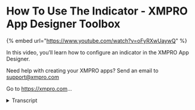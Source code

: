 # How To Use The Indicator - XMPRO App Designer Toolbox
{% embed url="https://www.youtube.com/watch?v=oFyRXwUaywQ" %}



In this video, you’ll learn how to configure an indicator in the XMPRO App Designer.

Need help with creating your XMPRO apps? Send an email to support@xmpro.com

Go to https://xmpro.com...
<details>
<summary>Transcript</summary>In this video, you’ll learn how to configure an indicator in the XMPRO App Designer.

Need help with creating your XMPRO apps? Send an email to support@xmpro.com

Go to https://xmpro.com...
welcome to another training video from

XM pro today we will be looking at the

indicator controls and how it's used in

app designer so you can see that I have

a blank page here and in the tool box

under basic there is a control called

indicator if I drag that around it just

displays a black circle what that is is

that it it can display certain status

symbols or certain flags it has a few

appearance configuration options

starting with text you can decide what

text it should display which can of

course be bound to a data source

I'm or B static for example I wanna

display number 10 inside it you will see

that it is now displaying number 10

let's increase its size for the

visibility purpose and then I will

proceed with the rest of the options let

me increase the size and as you can see

it has now increase the diameter of that

circle another option we have is to

change the the mode should it be a

circle or triangle you can choose that

and triangle have its own sizing options

like that now quickly give it a better

color so it's more visible for you hey

there we go so if you choose triangle

you also have the option of choosing

that direction which can be up right or

down any there's this this is very handy

if you want to display a trend for

example a value which has increased from

last time or decreases and if decrease

means something wrong then you would

make it a red color and show a triangle

facing downwards next to a control or a

number or any other metric

so those are a few of the options here

I'll switch back to the circle now the

other option you will see over here is

that I can choose where it should appear

on the screen for example if I want it

to be at a certain location on the

screen I can do so by giving it an x and

y value and it will appear over there

this is very handy if you want to create

some sort of an image map or a HMI view

you would also notice that all these

options are bound able so you can

actually bind them to your data source

if the data was actually coming from a

data source now let's jump into the

action options you will notice that

these look very similar to the options

that are available in a hyperlink for a

button control so I will not be going

into too much detail over here um I

recommend you watch the button or a

hyperlink video and to understand how

the navigation options work but

basically if you choose and configure

the navigation over here then when the

user clicks on this indicator he will be

navigated to the other pages as you

would configure over here now what if I

want to display that as you can see all

I can figure here was static let's say I

want to display something based on what

my dad sources returning so I have a

data repeater here already mapped to a

data source let's go ahead and configure

it to display some data and using the

indicator so we will put an indicator

over there and let's also put some text

I'm over there and I can just strip to

get this right so I have some data

coming up I want to display it let's say

I want to bind this thing what's being

returned from my data source is an asset

ID a name a health score and status so

let's say I find name over there and I

find the health score over there and

lastly it is also returning me a status

color which I'm going to choose and

buying over here so and now if I save

this and I launch it but I expect to see

is that for every asset that is returned

that indicator will display and it will

display the color or the status color as

it was written by my data source so

these are a few of the options on how

you would use the indicator control

thank you so much for watching
</details>